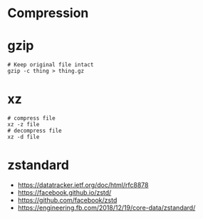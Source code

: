 # Compression


# gzip

```
# Keep original file intact
gzip -c thing > thing.gz
```


# xz

```
# compress file
xz -z file
# decompress file
xz -d file
```


# zstandard

- <https://datatracker.ietf.org/doc/html/rfc8878>
- <https://facebook.github.io/zstd/>
- <https://github.com/facebook/zstd>
- <https://engineering.fb.com/2018/12/19/core-data/zstandard/>
